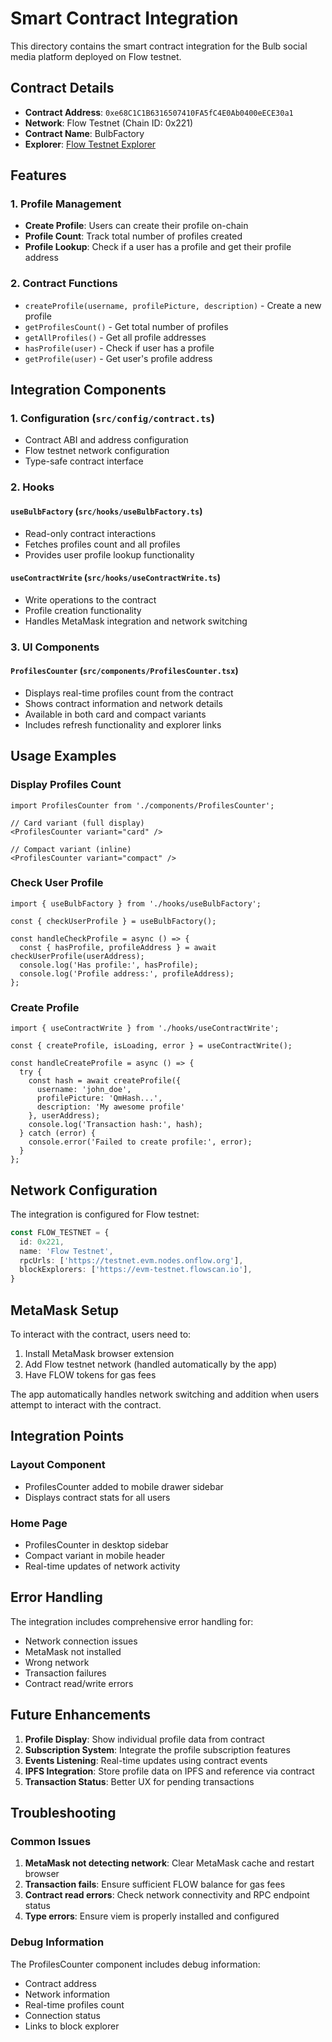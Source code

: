 # Smart Contract Integration

This directory contains the smart contract integration for the Bulb social media platform deployed on Flow testnet.

## Contract Details

- **Contract Address**: `0xe68C1C1B6316507410FA5fC4E0Ab0400eECE30a1`
- **Network**: Flow Testnet (Chain ID: 0x221)
- **Contract Name**: BulbFactory
- **Explorer**: [Flow Testnet Explorer](https://evm-testnet.flowscan.io/address/0xe68C1C1B6316507410FA5fC4E0Ab0400eECE30a1)

## Features

### 1. Profile Management
- **Create Profile**: Users can create their profile on-chain
- **Profile Count**: Track total number of profiles created
- **Profile Lookup**: Check if a user has a profile and get their profile address

### 2. Contract Functions
- `createProfile(username, profilePicture, description)` - Create a new profile
- `getProfilesCount()` - Get total number of profiles
- `getAllProfiles()` - Get all profile addresses
- `hasProfile(user)` - Check if user has a profile
- `getProfile(user)` - Get user's profile address

## Integration Components

### 1. Configuration (`src/config/contract.ts`)
- Contract ABI and address configuration
- Flow testnet network configuration
- Type-safe contract interface

### 2. Hooks

#### `useBulbFactory` (`src/hooks/useBulbFactory.ts`)
- Read-only contract interactions
- Fetches profiles count and all profiles
- Provides user profile lookup functionality

#### `useContractWrite` (`src/hooks/useContractWrite.ts`)
- Write operations to the contract
- Profile creation functionality
- Handles MetaMask integration and network switching

### 3. UI Components

#### `ProfilesCounter` (`src/components/ProfilesCounter.tsx`)
- Displays real-time profiles count from the contract
- Shows contract information and network details
- Available in both card and compact variants
- Includes refresh functionality and explorer links

## Usage Examples

### Display Profiles Count
```tsx
import ProfilesCounter from './components/ProfilesCounter';

// Card variant (full display)
<ProfilesCounter variant="card" />

// Compact variant (inline)
<ProfilesCounter variant="compact" />
```

### Check User Profile
```tsx
import { useBulbFactory } from './hooks/useBulbFactory';

const { checkUserProfile } = useBulbFactory();

const handleCheckProfile = async () => {
  const { hasProfile, profileAddress } = await checkUserProfile(userAddress);
  console.log('Has profile:', hasProfile);
  console.log('Profile address:', profileAddress);
};
```

### Create Profile
```tsx
import { useContractWrite } from './hooks/useContractWrite';

const { createProfile, isLoading, error } = useContractWrite();

const handleCreateProfile = async () => {
  try {
    const hash = await createProfile({
      username: 'john_doe',
      profilePicture: 'QmHash...',
      description: 'My awesome profile'
    }, userAddress);
    console.log('Transaction hash:', hash);
  } catch (error) {
    console.error('Failed to create profile:', error);
  }
};
```

## Network Configuration

The integration is configured for Flow testnet:

```typescript
const FLOW_TESTNET = {
  id: 0x221,
  name: 'Flow Testnet',
  rpcUrls: ['https://testnet.evm.nodes.onflow.org'],
  blockExplorers: ['https://evm-testnet.flowscan.io'],
}
```

## MetaMask Setup

To interact with the contract, users need to:

1. Install MetaMask browser extension
2. Add Flow testnet network (handled automatically by the app)
3. Have FLOW tokens for gas fees

The app automatically handles network switching and addition when users attempt to interact with the contract.

## Integration Points

### Layout Component
- ProfilesCounter added to mobile drawer sidebar
- Displays contract stats for all users

### Home Page
- ProfilesCounter in desktop sidebar
- Compact variant in mobile header
- Real-time updates of network activity

## Error Handling

The integration includes comprehensive error handling for:

- Network connection issues
- MetaMask not installed
- Wrong network
- Transaction failures
- Contract read/write errors

## Future Enhancements

1. **Profile Display**: Show individual profile data from contract
2. **Subscription System**: Integrate the profile subscription features
3. **Events Listening**: Real-time updates using contract events
4. **IPFS Integration**: Store profile data on IPFS and reference via contract
5. **Transaction Status**: Better UX for pending transactions

## Troubleshooting

### Common Issues

1. **MetaMask not detecting network**: Clear MetaMask cache and restart browser
2. **Transaction fails**: Ensure sufficient FLOW balance for gas fees
3. **Contract read errors**: Check network connectivity and RPC endpoint status
4. **Type errors**: Ensure viem is properly installed and configured

### Debug Information

The ProfilesCounter component includes debug information:
- Contract address
- Network information
- Real-time profiles count
- Connection status
- Links to block explorer
